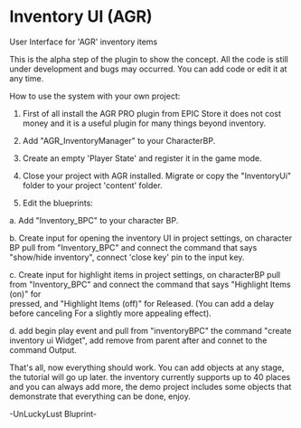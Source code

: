 # Inventory UI (AGR) 
User Interface for 'AGR' inventory items

This is the alpha step of the plugin to show the concept. All the code is still under development and bugs may occurred.
You can add code or edit it at any time.

How to use the system with your own project:

1. First of all install the AGR PRO plugin from EPIC Store it does not cost money and it is a useful plugin for many things beyond inventory.

2. Add "AGR_InventoryManager" to your CharacterBP.

3. Create an empty 'Player State' and register it in the game mode.

4. Close your project with AGR installed. Migrate or copy the "InventoryUi" folder to your project 'content' folder.

5. Edit the blueprints:
  
  a. Add "Inventory_BPC" to your character BP.
  
  b. Create input for opening the inventory UI in project settings, on character BP pull from "Inventory_BPC" and connect the command that says "show/hide inventory",
  connect 'close key' pin to the input key.
  
  c. Create input for highlight items in project settings, on characterBP pull from "Inventory_BPC" and connect the command that says "Highlight Items (on)" for       
  pressed,   and "Highlight Items (off)" for Released. (You can add a delay before canceling
  For a slightly more appealing effect).

  d. add begin play event and pull from "inventoryBPC" the command "create inventory ui Widget", add remove from parent after and connet to the command Output.

That's all, now everything should work.
You can add objects at any stage, the tutorial will go up later. the inventory currently supports up to 40 places and you can always add more, the demo project includes some objects that demonstrate that everything can be done,
enjoy.

-UnLuckyLust Bluprint-
